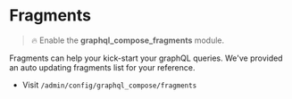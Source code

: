 # Fragments

> :fire: Enable the **graphql_compose_fragments** module.

Fragments can help your kick-start your graphQL queries. We've provided an auto updating fragments list for your reference.

- Visit `/admin/config/graphql_compose/fragments`
